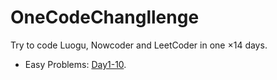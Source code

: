 # OneCodeChangllenge

Try to code Luogu, Nowcoder and LeetCoder in one $\times 14$ days.

- Easy Problems: [Day1-10](./Day1-10/).
